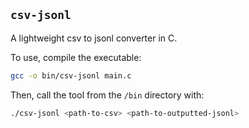 ## `csv-jsonl`
A lightweight csv to jsonl converter in C. 

To use, compile the executable:

```bash
gcc -o bin/csv-jsonl main.c
```

Then, call the tool from the `/bin` directory with:

```bash
./csv-jsonl <path-to-csv> <path-to-outputted-jsonl>
```